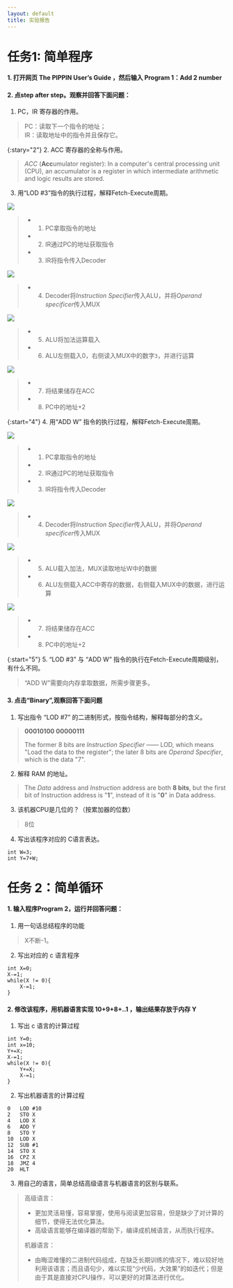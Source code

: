 ```yaml
---
layout: default
title: 实验报告
---
```


# 任务1: 简单程序

#### 1. 打开网页 The PIPPIN User’s Guide ，然后输入 Program 1：Add 2 number

#### 2. 点step after step。观察并回答下面问题：

1. PC，IR 寄存器的作用。

> PC：读取下一个指令的地址；  
> IR：读取地址中的指令并且保存它。

{:stary="2"}
2. ACC 寄存器的全称与作用。

> *ACC* (**Acc**umulator register): In a computer's central processing unit (CPU), an accumulator is a register in which intermediate arithmetic and logic results are stored.


3. 用“LOD #3”指令的执行过程，解释Fetch-Execute周期。

![](images/lab07/program1%20LOD123.png)

>   - 1) PC拿取指令的地址
>   - 2) IR通过PC的地址获取指令
>   - 3) IR将指令传入Decoder

![](images/lab07/program1%20LOD4.png)

>   - 4) Decoder将*Instruction Specifier*传入ALU，并将*Operand specificer*传入MUX

![](images/lab07/program1%20LOD56.png)

>   - 5) ALU将加法运算载入
>   - 6) ALU左侧载入0，右侧读入MUX中的数字`3`，并进行运算

![](images/lab07/program1%20LOD78.png)

>   - 7) 将结果储存在ACC
>   - 8) PC中的地址+2

{:start="4"}
4. 用“ADD W” 指令的执行过程，解释Fetch-Execute周期。

![](images/lab07/program1%20ADDW123.png)

>   - 1) PC拿取指令的地址
>   - 2) IR通过PC的地址获取指令
>   - 3) IR将指令传入Decoder

![](images/lab07/program1%20ADDW4.png)

>   - 4) Decoder将*Instruction Specifier*传入ALU，并将*Operand specificer*传入MUX

![](images/lab07/program1%20ADDW56.png)

>   - 5) ALU载入加法，MUX读取地址W中的数据
>   - 6) ALU左侧载入ACC中寄存的数据，右侧载入MUX中的数据，进行运算

![](images/lab07/program1%20ADDW78.png)

>   - 7) 将结果储存在ACC
>   - 8) PC中的地址+2

{:start="5"}
5. “LOD #3” 与 “ADD W” 指令的执行在Fetch-Execute周期级别，有什么不同。

> “ADD W”需要向内存拿取数据，所需步骤更多。

#### 3. 点击“Binary”,观察回答下面问题

1. 写出指令 “LOD #7” 的二进制形式，按指令结构，解释每部分的含义。

> **00010100 00000111**
> 
> The former 8 bits are *Instruction Specifier* —— LOD, which means "Load the data to the register"; the later 8 bits are *Operand Specifier*, which is the data "7".

2. 解释 RAM 的地址。

> The *Data* address and *Instruction* address are both **8 bits**, but the first bit of Instruction address is "**1**", instead of it is "**0**" in Data address. 

3. 该机器CPU是几位的？（按累加器的位数）

> 8位

4. 写出该程序对应的 C语言表达。

```
int W=3;
int Y=7+W;
```

# 任务 2：简单循环

#### 1. 输入程序Program 2，运行并回答问题：

1. 用一句话总结程序的功能

> X不断-1。

2. 写出对应的 c 语言程序
```
int X=0;  
X-=1;  
while(X != 0){  
    X-=1;  
}
```
#### 2. 修改该程序，用机器语言实现 10+9+8+..1 ，输出结果存放于内存 Y

1. 写出 c 语言的计算过程

```
int Y=0;  
int x=10;  
Y+=X;  
X-=1;  
while(X != 0){  
    Y+=X;  
    X-=1;  
}
```

2. 写出机器语言的计算过程

```
0   LOD #10  
2   STO X  
4   LOD X  
6   ADD Y  
8   STO Y  
10  LOD X  
12  SUB #1  
14  STO X  
16  CPZ X  
18  JMZ 4  
20  HLT
```

3. 用自己的语言，简单总结高级语言与机器语言的区别与联系。

> 高级语言：
> * 更加灵活易懂，容易掌握，使用与阅读更加容易，但是缺少了对计算的细节，使得无法优化算法。
> * 高级语言能够在编译器的帮助下，编译成机械语言，从而执行程序。
>
> 机器语言：
> * 由晦涩难懂的二进制代码组成，在缺乏长期训练的情况下，难以较好地利用该语言；而且语句少，难以实现“少代码，大效果”的如迭代；但是由于其是直接对CPU操作，可以更好的对算法进行优化。
